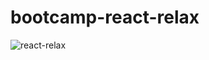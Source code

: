 # bootcamp-react-relax

![react-relax](https://user-images.githubusercontent.com/6603389/118653952-587fd380-b7e8-11eb-8455-b6ed4ed86d07.png)

